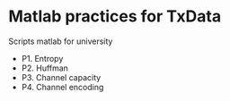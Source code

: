 # Matlab practices for TxData
Scripts matlab for university

* P1. Entropy
* P2. Huffman
* P3. Channel capacity
* P4. Channel encoding
